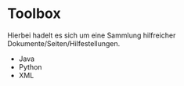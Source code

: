 # Toolbox
Hierbei hadelt es sich um eine Sammlung hilfreicher Dokumente/Seiten/Hilfestellungen.

  - Java
  - Python
  - XML
